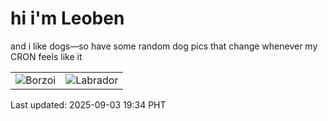 # hi i'm Leoben

and i like dogs—so have some random dog pics that change whenever my CRON feels like it

|  |  |
|--------|----------|
| ![Borzoi](https://random-dog-vercel.vercel.app/api/random-borzoi?v=1756899290) | ![Labrador](https://random-dog-vercel.vercel.app/api/random-labrador?v=1756899290) |

Last updated: 2025-09-03 19:34 PHT
